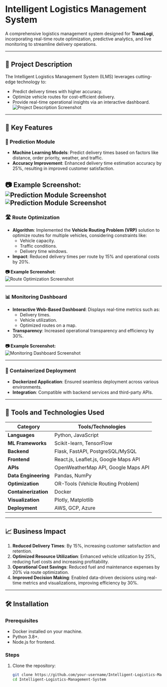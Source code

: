 # Intelligent Logistics Management System

A comprehensive logistics management system designed for **TransLogi**, incorporating real-time route optimization, predictive analytics, and live monitoring to streamline delivery operations.

---

## 🚀 Project Description

The Intelligent Logistics Management System (ILMS) leverages cutting-edge technology to:

- Predict delivery times with higher accuracy.
- Optimize vehicle routes for cost-efficient delivery.
- Provide real-time operational insights via an interactive dashboard.
![Project Description Screenshot](https://github.com/pradeep-1995/Intelligent-Logistics-Management-System/blob/main/Annotation%201.png)
---

## 🌟 Key Features

### 🔮 Prediction Module
- **Machine Learning Models**: Predict delivery times based on factors like distance, order priority, weather, and traffic.
- **Accuracy Improvement**: Enhanced delivery time estimation accuracy by 25%, resulting in improved customer satisfaction.
  
**📷 Example Screenshot:**  
![Prediction Module Screenshot](https://github.com/pradeep-1995/Intelligent-Logistics-Management-System/blob/main/Annotation%202.png)
![Prediction Module Screenshot](https://github.com/pradeep-1995/Intelligent-Logistics-Management-System/blob/main/Annotation%203.png)
---

### 🛣️ Route Optimization
- **Algorithm**: Implemented the **Vehicle Routing Problem (VRP)** solution to optimize routes for multiple vehicles, considering constraints like:
  - Vehicle capacity.
  - Traffic conditions.
  - Delivery time windows.
- **Impact**: Reduced delivery times per route by 15% and operational costs by 20%.

**📷 Example Screenshot:**  
![Route Optimization Screenshot](https://github.com/pradeep-1995/Intelligent-Logistics-Management-System/blob/main/Annotation%204.png)

---

### 📊 Monitoring Dashboard
- **Interactive Web-Based Dashboard**: Displays real-time metrics such as:
  - Delivery times.
  - Vehicle utilization.
  - Optimized routes on a map.
- **Transparency**: Increased operational transparency and efficiency by 30%.

**📷 Example Screenshot:**  
![Monitoring Dashboard Screenshot](https://github.com/pradeep-1995/Intelligent-Logistics-Management-System/blob/main/Annotation%205.png)

---

### 🐳 Containerized Deployment
- **Dockerized Application**: Ensured seamless deployment across various environments.
- **Integration**: Compatible with backend services and third-party APIs.

---

## 🔧 Tools and Technologies Used

| **Category**            | **Tools/Technologies**                          |
|--------------------------|------------------------------------------------|
| **Languages**           | Python, JavaScript                             |
| **ML Frameworks**       | Scikit-learn, TensorFlow                       |
| **Backend**             | Flask, FastAPI, PostgreSQL/MySQL               |
| **Frontend**            | React.js, Leaflet.js, Google Maps API          |
| **APIs**                | OpenWeatherMap API, Google Maps API            |
| **Data Engineering**    | Pandas, NumPy                                  |
| **Optimization**        | OR-Tools (Vehicle Routing Problem)             |
| **Containerization**    | Docker                                         |
| **Visualization**       | Plotly, Matplotlib                             |
| **Deployment**          | AWS, GCP, Azure                                |

---

## 📈 Business Impact

1. **Reduced Delivery Times**: By 15%, increasing customer satisfaction and retention.
2. **Optimized Resource Utilization**: Enhanced vehicle utilization by 25%, reducing fuel costs and increasing profitability.
3. **Operational Cost Savings**: Reduced fuel and maintenance expenses by 20% via route optimization.
4. **Improved Decision Making**: Enabled data-driven decisions using real-time metrics and visualizations, improving efficiency by 30%.

---

## 🛠️ Installation

### Prerequisites
- Docker installed on your machine.
- Python 3.8+.
- Node.js for frontend.

### Steps
1. Clone the repository:
   ```bash
   git clone https://github.com/your-username/Intelligent-Logistics-Management-System.git
   cd Intelligent-Logistics-Management-System
